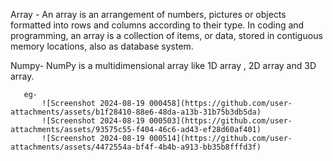 Array - An array is an arrangement of numbers, pictures or objects formatted into rows and columns according to their type.
        In coding and programming, an array is a collection of items, or data, stored in contiguous memory locations, also 
        as database system.

Numpy- NumPy is a multidimensional array like 1D array , 2D array and 3D array.
       
       eg-
           ![Screenshot 2024-08-19 000458](https://github.com/user-attachments/assets/b1f28410-88e6-48da-a13b-31b75b3db5da)
           ![Screenshot 2024-08-19 000503](https://github.com/user-attachments/assets/93575c55-f404-46c6-ad43-ef28d60af401)
           ![Screenshot 2024-08-19 000514](https://github.com/user-attachments/assets/4472554a-bf4f-4b4b-a913-bb35b8fffd3f)
            
           
